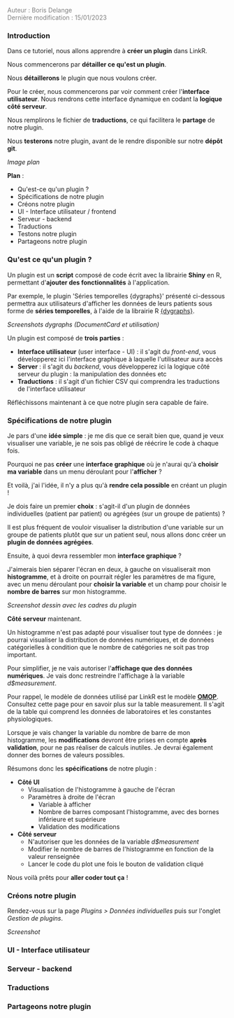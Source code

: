 <span style = "color:grey;">Auteur : Boris Delange</span><br />
<span style = "color:grey;">Dernière modification : 15/01/2023</span>

### <i class="fa fa-cogs" style="color: brackets-curly;"></i> Introduction

Dans ce tutoriel, nous allons apprendre à **créer un plugin** dans LinkR.

Nous commencerons par **détailler ce qu'est un plugin**.

Nous **détaillerons** le plugin que nous voulons créer.

Pour le créer, nous commencerons par voir comment créer l'**interface utilisateur**. Nous rendrons cette interface dynamique en codant la **logique côté serveur**.

Nous remplirons le fichier de **traductions**, ce qui facilitera le **partage** de notre plugin.

Nous **testerons** notre plugin, avant de le rendre disponible sur notre **dépôt git**.

*Image plan*

**Plan** :

- Qu'est-ce qu'un plugin ?
- Spécifications de notre plugin
- Créons notre plugin
- UI - Interface utilisateur / frontend
- Serveur - backend
- Traductions
- Testons notre plugin
- Partageons notre plugin

### Qu'est ce qu'un plugin ?

Un plugin est un **script** composé de code écrit avec la librairie **Shiny** en R, permettant d'**ajouter des fonctionnalités** à l'application.

Par exemple, le plugin 'Séries temporelles {dygraphs}' présenté ci-dessous permettra aux utilisateurs d'afficher les données de leurs patients sous forme de **séries temporelles**, à l'aide de la librairie R <a href="https://rstudio.github.io/dygraphs/" target="_blank">{dygraphs}</a>.

*Screenshots dygraphs (DocumentCard et utilisation)*

Un plugin est composé de **trois parties** :

- **Interface utilisateur** (user interface - UI) : il s'agit du *front-end*, vous développerez ici l'interface graphique à laquelle l'utilisateur aura accès
- **Server** : il s'agit du *backend*, vous développerez ici la logique côté serveur du plugin : la manipulation des données etc
- **Traductions** : il s'agit d'un fichier CSV qui comprendra les traductions de l'interface utilisateur

Réfléchissons maintenant à ce que notre plugin sera capable de faire.

### Spécifications de notre plugin

Je pars d'une **idée simple** : je me dis que ce serait bien que, quand je veux visualiser une variable, je ne sois pas obligé de réécrire le code à chaque fois.

Pourquoi ne pas **créer** une **interface graphique** où je n'aurai qu'à **choisir ma variable** dans un menu déroulant pour l'**afficher** ?

Et voilà, j'ai l'idée, il n'y a plus qu'à **rendre cela possible** en créant un plugin !

Je dois faire un premier **choix** : s'agit-il d'un plugin de données individuelles (patient par patient) ou agrégées (sur un groupe de patients) ?

Il est plus fréquent de vouloir visualiser la distribution d'une variable sur un groupe de patients plutôt que sur un patient seul, nous allons donc créer un **plugin de données agrégées**.

Ensuite, à quoi devra ressembler mon **interface graphique** ?

J'aimerais bien séparer l'écran en deux, à gauche on visualiserait mon **histogramme**, et à droite on pourrait régler les paramètres de ma figure, avec un menu déroulant pour **choisir la variable** et un champ pour choisir le **nombre de barres** sur mon histogramme.

*Screenshot dessin avec les cadres du plugin*

**Côté serveur** maintenant.

Un histogramme n'est pas adapté pour visualiser tout type de données : je pourrai visualiser la distribution de données numériques, et de données catégorielles à condition que le nombre de catégories ne soit pas trop important.

Pour simplifier, je ne vais autoriser l'**affichage que des données numériques**. Je vais donc restreindre l'affichage à la variable *d$measurement*.

Pour rappel, le modèle de données utilisé par LinkR est le modèle **<a href = "https://ohdsi.github.io/CommonDataModel/" target = "_blank">OMOP</a>**. Consultez cette page pour en savoir plus sur la table measurement. Il s'agit de la table qui comprend les données de laboratoires et les constantes physiologiques.

Lorsque je vais changer la variable du nombre de barre de mon histogramme, les **modifications** devront être prises en compte **après validation**, pour ne pas réaliser de calculs inutiles. Je devrai également donner des bornes de valeurs possibles.

Résumons donc les **spécifications** de notre plugin :

- **Côté UI**
  - Visualisation de l'histogramme à gauche de l'écran
  - Paramètres à droite de l'écran
    - Variable à afficher
    - Nombre de barres composant l'histogramme, avec des bornes inférieure et supérieure
    - Validation des modifications
- **Côté serveur**
  - N'autoriser que les données de la variable *d$measurement*
  - Modifier le nombre de barres de l'histogramme en fonction de la valeur renseignée
  - Lancer le code du plot une fois le bouton de validation cliqué

Nous voilà prêts pour **aller coder tout ça** !

### Créons notre plugin

Rendez-vous sur la page *Plugins > Données individuelles* puis sur l'onglet *Gestion de plugins*.

*Screenshot*



### UI - Interface utilisateur

### Serveur - backend

### Traductions

### Partageons notre plugin
